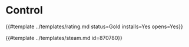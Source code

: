 # Control
<!-- script:Aliases [] -->

{{#template ../templates/rating.md status=Gold installs=Yes opens=Yes}}

{{#template ../templates/steam.md id=870780}}
